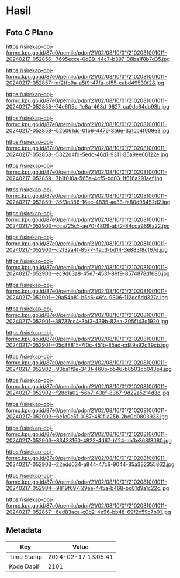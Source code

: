 # Hasil

## Foto C Plano

https://sirekap-obj-formc.kpu.go.id/87e0/pemilu/pdpr/21/02/08/10/01/2102081001011-20240217-052856--7695ecce-0d89-44c7-b397-08ba1f8b7d35.jpg

https://sirekap-obj-formc.kpu.go.id/87e0/pemilu/pdpr/21/02/08/10/01/2102081001011-20240217-052857--df2ffb9a-a5f9-47fa-bf55-cabd49530f28.jpg

https://sirekap-obj-formc.kpu.go.id/87e0/pemilu/pdpr/21/02/08/10/01/2102081001011-20240217-052858--74e6ff5c-1e8a-463d-9627-ca9dc64db93b.jpg

https://sirekap-obj-formc.kpu.go.id/87e0/pemilu/pdpr/21/02/08/10/01/2102081001011-20240217-052858--52b061dc-01b6-4476-8a6e-3a1cb4f009e3.jpg

https://sirekap-obj-formc.kpu.go.id/87e0/pemilu/pdpr/21/02/08/10/01/2102081001011-20240217-052858--5322d4fd-5edc-46d1-9311-85a9ee60122e.jpg

https://sirekap-obj-formc.kpu.go.id/87e0/pemilu/pdpr/21/02/08/10/01/2102081001011-20240217-052859--7b1f010a-565a-4cf5-bd03-1f616a291aef.jpg

https://sirekap-obj-formc.kpu.go.id/87e0/pemilu/pdpr/21/02/08/10/01/2102081001011-20240217-052859--35f3e386-16ec-4835-ae33-fa80d95452d2.jpg

https://sirekap-obj-formc.kpu.go.id/87e0/pemilu/pdpr/21/02/08/10/01/2102081001011-20240217-052900--cca725c5-ae70-4809-abf2-84cca969fa22.jpg

https://sirekap-obj-formc.kpu.go.id/87e0/pemilu/pdpr/21/02/08/10/01/2102081001011-20240217-052900--c2132a4f-8577-4ac3-bd14-3e883f8df67d.jpg

https://sirekap-obj-formc.kpu.go.id/87e0/pemilu/pdpr/21/02/08/10/01/2102081001011-20240217-052900--ec9d63a8-45e7-453f-89f9-8574878df686.jpg

https://sirekap-obj-formc.kpu.go.id/87e0/pemilu/pdpr/21/02/08/10/01/2102081001011-20240217-052901--29a54b81-b5c6-46fa-9306-112dc5dd327a.jpg

https://sirekap-obj-formc.kpu.go.id/87e0/pemilu/pdpr/21/02/08/10/01/2102081001011-20240217-052901--38737cc4-3bf3-439b-82ea-305f143d1920.jpg

https://sirekap-obj-formc.kpu.go.id/87e0/pemilu/pdpr/21/02/08/10/01/2102081001011-20240217-052901--05c88815-7f0c-451b-85ed-cd89a92c39cb.jpg

https://sirekap-obj-formc.kpu.go.id/87e0/pemilu/pdpr/21/02/08/10/01/2102081001011-20240217-052902--90ba1f9e-343f-460b-b546-b8503db043b4.jpg

https://sirekap-obj-formc.kpu.go.id/87e0/pemilu/pdpr/21/02/08/10/01/2102081001011-20240217-052902--f28d1a02-56b7-43bf-8367-9d22a5214d3c.jpg

https://sirekap-obj-formc.kpu.go.id/87e0/pemilu/pdpr/21/02/08/10/01/2102081001011-20240217-052903--6e1c0c5f-0187-481f-a25b-2bc0d0803923.jpg

https://sirekap-obj-formc.kpu.go.id/87e0/pemilu/pdpr/21/02/08/10/01/2102081001011-20240217-052903--83438160-4822-4d67-b124-ab3e368f3080.jpg

https://sirekap-obj-formc.kpu.go.id/87e0/pemilu/pdpr/21/02/08/10/01/2102081001011-20240217-052903--22edd034-a844-47c6-9044-85a332355862.jpg

https://sirekap-obj-formc.kpu.go.id/87e0/pemilu/pdpr/21/02/08/10/01/2102081001011-20240217-052904--9819f697-29ae-445a-b468-bc01d9a1c22c.jpg

https://sirekap-obj-formc.kpu.go.id/87e0/pemilu/pdpr/21/02/08/10/01/2102081001011-20240217-052857--6ed83aca-c0d2-4e96-bb48-69f2c59c7b01.jpg


## Metadata

| Key        | Value               |
| ---------- | ------------------- |
| Time Stamp | 2024-02-17 13:05:41 |
| Kode Dapil | 2101                |



